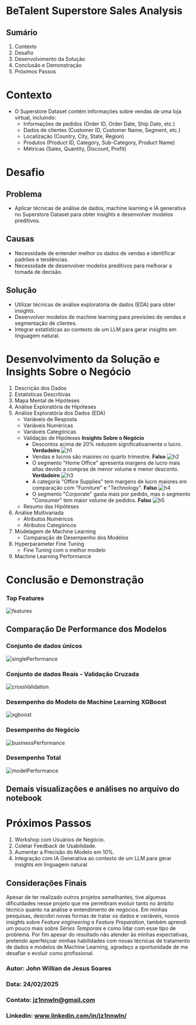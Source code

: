# BeTalent Superstore Sales Analysis

## Sumário
1. Contexto
2. Desafio
3. Desenvolvimento da Solução
4. Conclusão e Demonstração
5. Próximos Passos

# **Contexto**
- O Superstore Dataset contém informações sobre vendas de uma loja virtual, incluindo:
  - Informações de pedidos (Order ID, Order Date, Ship Date, etc.)
  - Dados de clientes (Customer ID, Customer Name, Segment, etc.)
  - Localização (Country, City, State, Region)
  - Produtos (Product ID, Category, Sub-Category, Product Name)
  - Métricas (Sales, Quantity, Discount, Profit)

# **Desafio**
## Problema
- Aplicar técnicas de análise de dados, machine learning e IA generativa no Superstore Dataset para obter insights e desenvolver modelos preditivos.

## Causas
- Necessidade de entender melhor os dados de vendas e identificar padrões e tendências.
- Necessidade de desenvolver modelos preditivos para melhorar a tomada de decisão.

## Solução
- Utilizar técnicas de análise exploratória de dados (EDA) para obter insights.
- Desenvolver modelos de machine learning para previsões de vendas e segmentação de clientes.
- Integrar estatísticas ao contexto de um LLM para gerar insights em linguagem natural.

# **Desenvolvimento da Solução e Insights Sobre o Negócio**
1. Descrição dos Dados
2. Estatísticas Descritivas
3. Mapa Mental de Hipóteses
4. Análise Exploratória de Hipóteses
5. Análise Exploratória dos Dados (EDA)
   - Variáveis de Resposta
   - Variáveis Numéricas
   - Variáveis Categóricas
   - Validação de Hipóteses **Insights Sobre o Negócio**
     - Descontos acima de 20% reduzem significativamente o lucro. **Verdadeiro**
     ![h1](/img/h1.png)
     - Vendas e lucros são maiores no quarto trimestre. **Falso**
     ![h2](/img/h2.png)
     - O segmento "Home Office" apresenta margens de lucro mais altas devido a compras de menor volume e menor desconto. **Verdadeiro**
     ![h3](/img/h3.png)
     - A categoria "Office Supplies" tem margens de lucro maiores em comparação com "Furniture" e "Technology". **Falso**
     ![h4](/img/h4.png)
     - O segmento "Corporate" gasta mais por pedido, mas o segmento "Consumer" tem maior volume de pedidos. **Falso**
     ![h5](/img/h5.png)
   - Resumo das Hipóteses
6. Análise Multivariada
   - Atributos Numéricos
   - Atributos Categóricos
7. Modelagem de Machine Learning
   - Comparação de Desempenho dos Modelos
8. Hyperparameter Fine Tuning
   - Fine Tuning com o melhor modelo
9. Machine Learning Performance

# **Conclusão e Demonstração**
### Top Features
![features](/img/features.png)

## Comparação De Performance dos Modelos
### Conjunto de dados únicos
![singlePerformance](/img/single-performance.png)

### Conjunto de dados Reais - Validação Cruzada
![crossValidation](/img/cross-validation.png)

### Desempenho do Modelo de Machine Learning XGBoost
![xgboost](/img/xgboost.png)

### Desempenho do Negócio
![businessPerformance](/img/business-performance.png)

### Desempenho Total
![modelPerformance](/img/model-performance.png)

## Demais visualizações e análises no arquivo do notebook

# **Próximos Passos**
1. Workshop com Usuários de Negócio.
2. Coletar Feedback de Usabilidade.
3. Aumentar a Precisão do Modelo em 10%.
4. Integração com IA Generativa ao contexto de um LLM para gerar insights em linguagem natural

## Considerações Finais
Apesar de ter realizado outros projetos semelhantes, tive algumas dificuldades nesse projeto que me permitiram evoluir tanto no âmbito técnico quanto na análise e entendimento de negócios. Em minhas pesquisas, descobri novas formas de tratar os dados e variáveis, novos insights sobre *Feature engineering* e *Feature Preparation*, também aprendi um pouco mais sobre *Séries Temporais* e como lidar com esse tipo de problema. Por fim apesar do resultado não atender às minhas expectativas, pretendo aperfeiçoar minhas habilidades com novas técnicas de tratamento de dados e modelos de Machine Learning, agradeço a oportunidade de me desafiar e evoluir como profissional.

### Autor: John Willian de Jesus Soares
### Data: 24/02/2025
### Contato: jz1nnwln@gmail.com
### Linkedin: www.linkedin.com/in/jz1nnwln/
